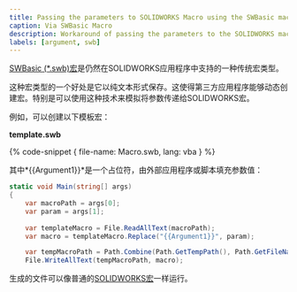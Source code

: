 ```yaml
---
title: Passing the parameters to SOLIDWORKS Macro using the SWBasic macro
caption: Via SWBasic Macro
description: Workaround of passing the parameters to the SOLIDWORKS macro via replacing the text in the SWBasic macro
labels: [argument, swb]
---
```

[SWBasic (*.swb)宏](/solidworks-api/getting-started/macros/types#swbasic-macros.swb)是仍然在SOLIDWORKS应用程序中支持的一种传统宏类型。

这种宏类型的一个好处是它以纯文本形式保存。这使得第三方应用程序能够动态创建宏。特别是可以使用这种技术来模拟将参数传递给SOLIDWORKS宏。

例如，可以创建以下模板宏：

**template.swb**

{% code-snippet { file-name: Macro.swb, lang: vba } %}

其中*{{Argument1}}*是一个占位符，由外部应用程序或脚本填充参数值：

~~~ cs jagged-bottom 
static void Main(string[] args)
{
    var macroPath = args[0];
    var param = args[1];
    
    var templateMacro = File.ReadAllText(macroPath);
    var macro = templateMacro.Replace("{{Argument1}}", param);

    var tempMacroPath = Path.Combine(Path.GetTempPath(), Path.GetFileName(macroPath));
    File.WriteAllText(tempMacroPath, macro);
~~~

生成的文件可以像普通的[SOLIDWORKS宏](/solidworks-api/application/frame/run-macros-group/)一样运行。